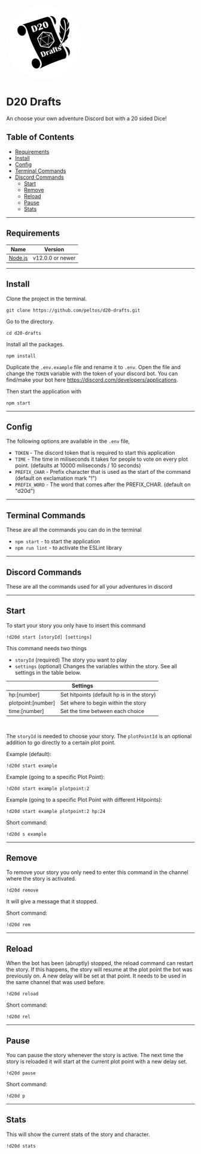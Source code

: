 <img alt="D20 drafts" src="./src/images/icon.jpg" data-canonical-src="https://gyazo.com/eb5c5741b6a9a16c692170a41a49c858.png" width="200" height="200" style="border-radius: 50%;" />

# D20 Drafts
An choose your own adventure Discord bot with a 20 sided Dice!

## Table of Contents  
- [Requirements](#Requirements)  
- [Install](#Install)  
- [Config](#config)  
- [Terminal Commands](#Terminal-Commands)  
- [Discord Commands](#Discord-Commands)  
  - [Start](#Start)
  - [Remove](#Remove)
  - [Reload](#Reload)
  - [Pause](#Pause)
  - [Stats](#Stats)

---

## Requirements


<table>
    <thead>
        <tr>
            <th>Name</th>
            <th>Version</th>
        </tr>
    </thead>
    <tbody>
        <tr>
            <td><a href="https://nodejs.org/">Node.js</a></td>
            <td>v12.0.0 or newer</td>
        </tr>
    </tbody>
</table>

---

## Install

Clone the project in the terminal.

```
git clone https://github.com/peltos/d20-drafts.git
```

Go to the directory.

```
cd d20-drafts
```

Install all the packages.

```
npm install
```

Duplicate the `.env.example` file and rename it to `.env`. Open the file and change the `TOKEN` variable with the token of your discord bot. You can find/make your bot here https://discord.com/developers/applications.

Then start the application with

```
npm start
```

---

## Config

The following options are available in the `.env` file,
- `TOKEN` - The discord token that is required to start this application
- `TIME` - The time in miliseconds it takes for people to vote on every plot point. (defaults at 10000 miliseconds / 10 seconds)
- `PREFIX_CHAR` - Prefix character that is used as the start of the command (default on exclamation mark "!")
- `PREFIX_WORD` - The word that comes after the PREFIX_CHAR. (default on "d20d")

---

## Terminal Commands
These are all the commands you can do in the terminal
- `npm start` - to start the application
- `npm run lint` - to activate the ESLint library

---

## Discord Commands
These are all the commands used for all your adventures in discord

---

## Start

To start your story you only have to insert this command

```
!d20d start [storyId] [settings]
```
This command needs two things

- `storyId` (required) The story you want to play
- `settings` (optional) Changes the variables within the story. See all settings in the table below.

<table>
    <thead>
        <tr>
            <th colspan=2>Settings</th>
        </tr>
    </thead>
    <tbody>
        <tr>
            <td>hp:[number]</td>
            <td>Set hitpoints (default hp is in the story)</td>
        </tr>
        <tr>
            <td>plotpoint:[number]</td>
            <td>Set where to begin within the story</td>
        </tr>
        <tr>
            <td>time:[number]</td>
            <td>Set the time between each choice</td>
        </tr>
    </tbody>
</table>
<br>

The `storyId` is needed to choose your story. The `plotPointId` is an optional addition to go directly to a certain plot point.

Example (default):  
```
!d20d start example
```

Example (going to a specific Plot Point):  
```
!d20d start example plotpoint:2
```

Example (going to a specific Plot Point with different Hitpoints):  
```
!d20d start example plotpoint:2 hp:24
```

Short command:  
```
!d20d s example
```

---

## Remove

To remove your story you only need to enter this command in the channel where the story is activated.

```
!d20d remove
```
It will give a message that it stopped.

Short command:  
```
!d20d rem
```

---

## Reload

When the bot has been (abruptly) stopped, the reload command can restart the story. If this happens, the story will resume at the plot point the bot was previously on. A new delay will be set at that point. It needs to be used in the same channel that was used before.

```
!d20d reload
```

Short command:  
```
!d20d rel
```

---

## Pause

You can pause the story whenever the story is active. The next time the story is reloaded it will start at the current plot point with a new delay set.

```
!d20d pause
```

Short command:  
```
!d20d p
```

---

## Stats

This will show the current stats of the story and character.

```
!d20d stats
```